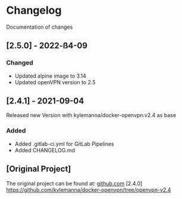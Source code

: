 # Changelog
Documentation of changes

## [2.5.0] - 2022-ß4-09
### Changed
- Updated alpine image to 3.14
- Updated openVPN version to 2.5

## [2.4.1] - 2021-09-04
Released new Version with kylemanna/docker-openvpn:v2.4 as base
### Added
- Added .gitlab-ci.yml for GitLab Pipelines
- Added CHANGELOG.md

## [Original Project]
The original project can be found at: [github.com](https://github.com/kylemanna/docker-openvpn)
[2.4.0] https://github.com/kylemanna/docker-openvpn/tree/openvpn-v2.4

